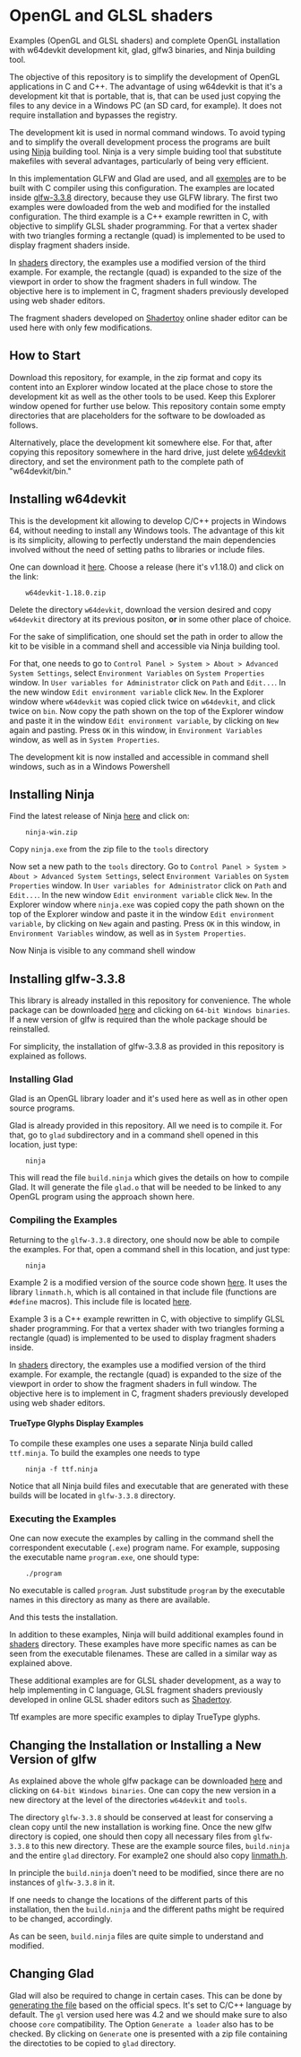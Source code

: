 # OpenGL and GLSL shaders

Examples (OpenGL and GLSL shaders) and  complete OpenGL installation with w64devkit development kit, glad, glfw3 binaries, and Ninja building tool.

The objective of this repository is to simplify the development of OpenGL applications in C and C++. The advantage
of using w64devkit is that it's a development kit that is portable, that is, that can be used just copying
the files to any device in a Windows PC (an SD card, for example). It does not require installation and bypasses
the registry.

The development kit is used in normal command windows. To avoid typing and to simplify the overall development
process the programs are built using [Ninja](https://ninja-build.org/) building tool. Ninja is a very simple
buiding tool that substitute makefiles with several advantages, particularly of being very efficient.

In this implementation GLFW and Glad are used, and all [exemples](https://github.com/nilostolte/OpenGL/tree/main/glfw-3.3.8/examples) are to be built with C compiler using this configuration. The examples are located inside [glfw-3.3.8](https://github.com/nilostolte/OpenGL/tree/main/glfw-3.3.8) directory, because they use GLFW library. The first two examples were dowloaded from the web and modified for the installed configuration. The third example is a C++ example rewritten in C, with objective to simplify GLSL shader programming. For that a vertex shader with two triangles forming a rectangle (quad) is implemented to be used to display fragment shaders inside. 

In [shaders](https://github.com/nilostolte/OpenGL/tree/main/glfw-3.3.8/examples/shaders) directory, the examples use a modified version of the third example. For example, the rectangle (quad) is expanded to the size of the viewport in order to show the fragment shaders in full window. The objective here is to implement in C, fragment shaders previously developed using web shader editors.

The fragment shaders developed on [Shadertoy](https://www.shadertoy.com/) online shader editor can be used here with only few modifications.

## How to Start

Download this repository, for example, in the zip format and copy its content into an Explorer window located
at the place chose to store the development kit as well as the other tools to be used. Keep this Explorer window
opened for further use below. This repository contain some empty directories that are placeholders for the software 
to be dowloaded as follows.

Alternatively, place the development kit somewhere else. For that, after copying this repository somewhere in the hard drive, just delete [w64devkit](https://github.com/nilostolte/OpenGL/tree/main/w64devkit) directory, and set the environment path to the complete path of "w64devkit/bin." 

## Installing w64devkit

This is the development kit allowing to develop C/C++ projects in Windows 64, without needing to install any Windows
tools. The advantage of this kit is its simplicity, allowing to perfectly understand the main dependencies involved
without the need of setting paths to libraries or include files.

One can download it 
[here](https://github.com/skeeto/w64devkit/releases). Choose a release (here it's v1.18.0) and click on the link:

```
    w64devkit-1.18.0.zip
```
Delete the directory `w64devkit`, download the version desired and copy `w64devkit` directory at its previous positon,
**or** in some other place of choice.

For the sake of simplification, one should set the path in order to allow the kit to be visible in a command shell
and accessible via Ninja building tool.

For that, one needs to go to `Control Panel > System > About > Advanced System Settings`, select `Environment Variables` 
on `System Properties` window. In `User variables for Administrator` click on `Path` and `Edit...`. In the new window 
`Edit environment variable` click `New`. In the Explorer window where `w64devkit` was copied click twice on `w64devkit`, 
and click twice on `bin`. Now copy the path shown on the top of the Explorer window and paste it in the window 
`Edit environment variable`, by clicking on `New` again and pasting. Press `OK` in this window, in `Environment Variables` window, as well as in `System Properties`.

The development kit is now installed and accessible in command shell windows, such as in a Windows Powershell

## Installing Ninja

Find the latest release of Ninja [here](https://github.com/ninja-build/ninja/releases) and click on:

```
    ninja-win.zip
```

Copy `ninja.exe` from the zip file to the `tools` directory

Now set a new path to the `tools` directory. 
Go to `Control Panel > System > About > Advanced System Settings`, select `Environment Variables` 
on `System Properties` window. In `User variables for Administrator` click on `Path` and `Edit...`. In the new window 
`Edit environment variable` click `New`. In the Explorer window where `ninja.exe` was copied copy the path shown on the 
top of the Explorer window and paste it in the window `Edit environment variable`, by clicking on `New` again and pasting. 
Press `OK` in this window, in `Environment Variables` window, as well as in `System Properties`.

Now Ninja is visible to any command shell window

## Installing glfw-3.3.8

This library is already installed in this repository for convenience. The whole package can be downloaded
[here](https://www.glfw.org/download.html) and clicking on `64-bit Windows binaries`. If a new version of
glfw is required than the whole package should be reinstalled.

For simplicity, the installation of glfw-3.3.8 as provided in this repository is explained as follows.

### Installing Glad

Glad is an OpenGL library loader and it's used here as well as in other open source programs.

Glad is already provided in this repository. All we need is to compile it. For that, go to `glad` subdirectory and
in a command shell opened in this location, just type:

```
    ninja
```

This will read the file `build.ninja` which gives the details on how to compile Glad. It will generate
the file `glad.o` that will be needed to be linked to any OpenGL program using the approach shown here.

### Compiling the Examples

Returning to the `glfw-3.3.8` directory, one should now be able to compile the examples. For that, open
a command shell in this location, and just type:

```
    ninja
```

Example 2 is a modified version of the source code shown [here](https://www.glfw.org/docs/latest/quick_guide.html). It
uses the library `linmath.h`, which is all contained in that include file (functions are `#define` macros). This include 
file is located [here](https://github.com/nilostolte/OpenGL/tree/main/glfw-3.3.8/include).

Example 3 is a C++ example rewritten in C, with objective to simplify GLSL shader programming. For that a vertex shader with two triangles forming a rectangle (quad) is implemented to be used to display fragment shaders inside.

In [shaders](https://github.com/nilostolte/OpenGL/tree/main/glfw-3.3.8/examples/shaders) directory, the examples use a modified version of the third example. For example, the rectangle (quad) is expanded to the size of the viewport in order to show the fragment shaders in full window. The objective here is to implement in C, fragment shaders previously developed using web shader editors.

#### TrueType Glyphs Display Examples

To compile these examples one uses a separate Ninja build called `ttf.minja`. To build the examples one needs to type

```
    ninja -f ttf.ninja
```
Notice that all Ninja build files and executable that are generated with these builds will be located in `glfw-3.3.8` directory.

### Executing the Examples

One can now execute the examples by calling in the command shell the correspondent executable (`.exe`) program name. For example, supposing the executable name `program.exe`, one should type:

```
    ./program
```
No executable is called `program`. Just substitude `program` by the executable names in this directory as many as there are available. 

And this tests the installation.

In addition to these examples, Ninja will build additional examples found in [shaders](https://github.com/nilostolte/OpenGL/tree/main/glfw-3.3.8/examples/shaders) directory. These examples have more specific names as can be seen from the executable filenames. These are called in a similar way as explained above.

These additional examples are for GLSL shader development, as a way to help implementing in C language, GLSL fragment shaders previously developed in online GLSL shader editors such as [Shadertoy](https://www.shadertoy.com/).

Ttf examples are more specific examples to diplay TrueType glyphs.

## Changing the Installation or Installing a New Version of glfw

As explained above the whole glfw package can be downloaded [here](https://www.glfw.org/download.html) and clicking on 
`64-bit Windows binaries`. One can copy the new version in a new directory at the level of the directories `w64devkit`
and `tools`. 

The directory `glfw-3.3.8` should be conserved at least for conserving a clean copy until the new installation is
working fine. Once the new glfw directory is copied, one should then copy all necessary files from `glfw-3.3.8` to
this new directory. These are the example source files, `build.ninja` and the entire `glad` directory. For example2
one should also copy [linmath.h](https://github.com/nilostolte/OpenGL/tree/main/glfw-3.3.8/include).

In principle the `build.ninja` doen't need to be modified, since there are no instances of `glfw-3.3.8` in it.

If one needs to change the locations of the different parts of this installation, then the `build.ninja` and
the different paths might be required to be changed, accordingly.

As can be seen, `build.ninja` files are quite simple to understand and modified.

## Changing Glad

Glad will also be required to change in certain cases. This can be done by [generating the file](https://gen.glad.sh/)
based on the official specs. It's set to C/C++ language by default. The `gl` version used here was 4.2 and we should 
make sure to also choose `core` compatibility. The Option `Generate a loader` also has to be checked. By clicking on 
`Generate` one is presented with a zip file containing the directoties to be copied to `glad` directory.

